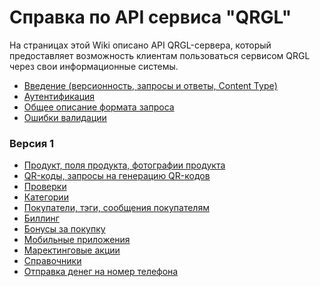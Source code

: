 Справка по API сервиса "QRGL"
=========

На страницах этой Wiki описано API QRGL-сервера, который предоставляет возможность клиентам пользоваться сервисом QRGL через свои информационные системы.

- [Введение (версионность, запросы и ответы, Content Type)](https://github.com/amogil/qrgl-wiki/wiki/%D0%92%D0%B2%D0%B5%D0%B4%D0%B5%D0%BD%D0%B8%D0%B5)
- [Аутентификация](https://github.com/amogil/qrgl-wiki/wiki/%D0%90%D1%83%D1%82%D0%B5%D0%BD%D1%82%D0%B8%D1%84%D0%B8%D0%BA%D0%B0%D1%86%D0%B8%D1%8F)
- [Общее описание формата запроса](https://github.com/amogil/qrgl-wiki/wiki/%D0%9E%D0%B1%D1%89%D0%B5%D0%B5-%D0%BE%D0%BF%D0%B8%D1%81%D0%B0%D0%BD%D0%B8%D0%B5-%D1%84%D0%BE%D1%80%D0%BC%D0%B0%D1%82%D0%B0-%D0%B7%D0%B0%D0%BF%D1%80%D0%BE%D1%81%D0%B0)
- [Ошибки валидации](https://github.com/amogil/qrgl-wiki/wiki/%D0%9E%D1%88%D0%B8%D0%B1%D0%BA%D0%B8-%D0%B2%D0%B0%D0%BB%D0%B8%D0%B4%D0%B0%D1%86%D0%B8%D0%B8)


### Версия 1
- [Продукт, поля продукта, фотографии продукта](https://github.com/amogil/qrgl-wiki/wiki/%D0%9F%D1%80%D0%BE%D0%B4%D1%83%D0%BA%D1%82%D1%8B,-v1)
- [QR-коды, запросы на генерацию QR-кодов](https://github.com/amogil/qrgl-wiki/wiki/QR-%D0%BA%D0%BE%D0%B4%D1%8B,-v1)
- [Проверки](https://github.com/amogil/qrgl-wiki/wiki/%D0%9F%D1%80%D0%BE%D0%B2%D0%B5%D1%80%D0%BA%D0%B8,-v1)
- [Категории](https://github.com/amogil/qrgl-wiki/wiki/%D0%9A%D0%B0%D1%82%D0%B5%D0%B3%D0%BE%D1%80%D0%B8%D0%B8,-v1)
- [Покупатели, тэги, сообщения покупателям](https://github.com/amogil/qrgl-wiki/wiki/%D0%9F%D0%BE%D0%BA%D1%83%D0%BF%D0%B0%D1%82%D0%B5%D0%BB%D0%B8,-v1)
- [Биллинг](https://github.com/amogil/qrgl-wiki/wiki/%D0%91%D0%B8%D0%BB%D0%BB%D0%B8%D0%BD%D0%B3,-v1)
- [Бонусы за покупку](https://github.com/amogil/qrgl-wiki/wiki/%D0%91%D0%BE%D0%BD%D1%83%D1%81%D1%8B-%D0%B7%D0%B0-%D0%BF%D0%BE%D0%BA%D1%83%D0%BF%D0%BA%D1%83,-v1)
- [Мобильные приложения](https://github.com/amogil/qrgl-wiki/wiki/%D0%9C%D0%BE%D0%B1%D0%B8%D0%BB%D1%8C%D0%BD%D1%8B%D0%B5-%D0%BF%D1%80%D0%B8%D0%BB%D0%BE%D0%B6%D0%B5%D0%BD%D0%B8%D1%8F,-v1)
- [Маректинговые акции](https://github.com/amogil/qrgl-wiki/wiki/%D0%9C%D0%B0%D1%80%D0%BA%D0%B5%D1%82%D0%B8%D0%BD%D0%B3%D0%BE%D0%B2%D1%8B%D0%B5-%D0%B0%D0%BA%D1%86%D0%B8%D0%B8,-v1)
- [Справочники](https://github.com/amogil/qrgl-wiki/wiki/%D0%A1%D0%BF%D1%80%D0%B0%D0%B2%D0%BE%D1%87%D0%BD%D0%B8%D0%BA%D0%B8,-v1)
- [Отправка денег на номер телефона]()
